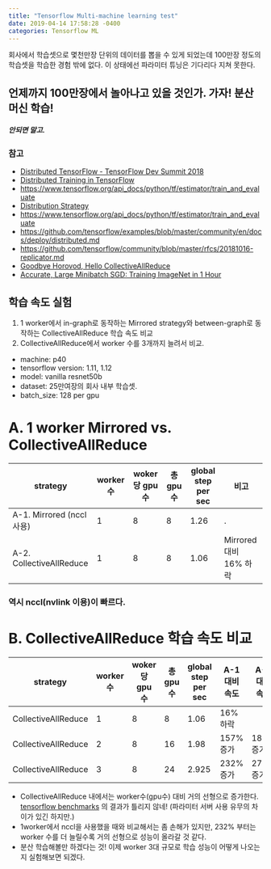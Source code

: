```yaml
---
title: "Tensorflow Multi-machine learning test"
date: 2019-04-14 17:58:28 -0400
categories: Tensorflow ML
---
```


회사에서 학습셋으로 몇천만장 단위의 데이터를 뽑을 수 있게 되었는데 100만장 정도의 학습셋을 학습한 경험 밖에 없다. 이 상태에선 파라미터 튜닝은 기다리다 지쳐 못한다.

## 언제까지 100만장에서 놀아나고 있을 것인가. 가자! 분산 머신 학습!
##### 안되면 말고.
### 참고
* [Distributed TensorFlow - TensorFlow Dev Summit 2018](https://www.youtube.com/watch?v=-h0cWBiQ8s8)
* [Distributed Training in TensorFlow](https://www.tensorflow.org/guide/distribute_strategy)
* https://www.tensorflow.org/api_docs/python/tf/estimator/train_and_evaluate
* [Distribution Strategy](https://github.com/tensorflow/tensorflow/tree/master/tensorflow/contrib/distribute)
* https://www.tensorflow.org/api_docs/python/tf/estimator/train_and_evaluate
* https://github.com/tensorflow/examples/blob/master/community/en/docs/deploy/distributed.md
* https://github.com/tensorflow/community/blob/master/rfcs/20181016-replicator.md
* [Goodbye Horovod, Hello CollectiveAllReduce](https://www.logicalclocks.com/goodbye-horovod-hello-tensorflow-collectiveallreduce)
* [Accurate, Large Minibatch SGD: Training ImageNet in 1 Hour](https://research.fb.com/wp-content/uploads/2017/06/imagenet1kin1h5.pdf)

## 학습 속도 실험
1. 1 worker에서 in-graph로 동작하는 Mirrored strategy와 between-graph로 동작하는 CollectiveAllReduce 학습 속도 비교
2. CollectiveAllReduce에서 worker 수를 3개까지 늘려서 비교.

* machine: p40
* tensorflow version: 1.11, 1.12
* model: vanilla resnet50b
* dataset: 25만여장의 회사 내부 학습셋.
* batch_size: 128 per gpu



# A. 1 worker Mirrored vs. CollectiveAllReduce

strategy | worker수 | woker 당 gpu 수 | 총 gpu 수 | global step per sec | 비고
| - | - | - | - | - | -
A-1. Mirrored (nccl 사용) | 1 | 8 | 8 | 1.26 | . 
A-2. CollectiveAllReduce | 1 | 8 | 8 | 1.06 | Mirrored 대비 16% 하락

### 역시 nccl(nvlink 이용)이 빠르다.

# B. CollectiveAllReduce 학습 속도 비교

strategy | worker수 | woker 당 gpu 수 | 총 gpu 수 | global step per sec | A-1 대비 속도 | A-2 대비 속도 |
| - | - | - | - | - | - | - 
CollectiveAllReduce | 1 | 8 | 8 | 1.06 | 16% 하락
CollectiveAllReduce | 2 | 8 | 16 | 1.98 |  157% 증가 | 185% 증가
CollectiveAllReduce | 3 | 8 | 24 | 2.925 | 232% 증가 | 275% 증가

* CollectiveAllReduce 내에서는 worker수(gpu수) 대비 거의 선형으로 증가한다. [tensorflow benchmarks](https://www.tensorflow.org/guide/performance/benchmarks) 의 결과가 틀리지 않네! (파라미터 서버 사용 유무의 차이가 있긴 하지만.)
* 1worker에서 nccl을 사용했을 때와 비교해서는 좀 손해가 있지만, 232% 부터는 worker 수를 더 늘릴수록 거의 선형으로 성능이 올라갈 것 같다.
* 분산 학습해볼만 하겠다는 것! 이제 worker 3대 규모로 학습 성능이 어떻게 나오는지 실험해보면 되겠다.
